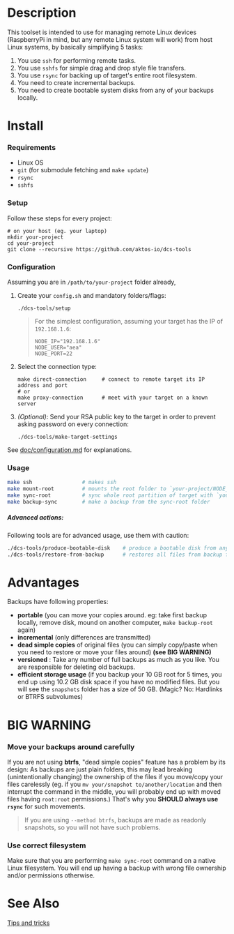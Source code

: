 # Description

This toolset is intended to use for managing remote Linux devices (RaspberryPi in mind, but any remote Linux system will work) from host Linux systems, by basically simplifying 5 tasks:

1. You use `ssh` for performing remote tasks.
2. You use `sshfs` for simple drag and drop style file transfers.
3. You use `rsync` for backing up of target's entire root filesystem.
4. You need to create incremental backups.
5. You need to create bootable system disks from any of your backups locally.

# Install

### Requirements

* Linux OS
* `git` (for submodule fetching and `make update`)
* `rsync`
* `sshfs`

### Setup

Follow these steps for every project:

	# on your host (eg. your laptop)
	mkdir your-project
	cd your-project
	git clone --recursive https://github.com/aktos-io/dcs-tools

### Configuration

Assuming you are in `/path/to/your-project` folder already, 

1. Create your `config.sh` and mandatory folders/flags: 

       ./dcs-tools/setup

    > For the simplest configuration, assuming your target has the IP of `192.168.1.6`:
    > 
    >     NODE_IP="192.168.1.6"
    >     NODE_USER="aea"
    >     NODE_PORT=22

2. Select the connection type:

       make direct-connection     # connect to remote target its IP address and port
       # or 
       make proxy-connection      # meet with your target on a known server


3. *(Optional)*: Send your RSA public key to the target in order to prevent asking password on every connection:

       ./dcs-tools/make-target-settings  

See [doc/configuration.md](./doc/configuration.md) for explanations.

### Usage

```bash
make ssh                # makes ssh
make mount-root         # mounts the root folder to `your-project/NODE_ROOT`, later unmount with `make umount-root`
make sync-root          # sync whole root partition of target with `your-project/sync-root` folder
make backup-sync        # make a backup from the sync-root folder
```

##### Advanced actions:

Following tools are for advanced usage, use them with caution:

```bash
./dcs-tools/produce-bootable-disk    # produce a bootable disk from any backup folder
./dcs-tools/restore-from-backup      # restores all files from backup folder to SD card
```

# Advantages
Backups have following properties:

* **portable** (you can move your copies around. eg: take first backup locally, remove disk, mound on another computer, `make backup-root` again)
* **incremental** (only differences are transmitted)
* **dead simple copies** of original files (you can simply copy/paste when you need to restore or move your files around) **(see BIG WARNING)**
* **versioned** : Take any number of full backups as much as you like. You are responsible for deleting old backups.
* **efficient storage usage** (if you backup your 10 GB root for 5 times, you end up using 10.2 GB disk space if you have no modified files. But you will see the `snapshots` folder has a size of 50 GB. (Magic? No: Hardlinks or BTRFS subvolumes)

# BIG WARNING

### Move your backups around carefully

If you are not using **btrfs**, "dead simple copies" feature has a problem by its design: As backups are just plain folders, this may lead breaking (unintentionally changing) the ownership of the files if you move/copy your files carelessly (eg. if you `mv your/snapshot to/another/location` and then interrupt the command in the middle, you will probably end up with moved files having `root:root` permissions.) That's why you **SHOULD always use `rsync`** for such movements.

> If you are using `--method btrfs`, backups are made as readonly snapshots, so you will not have such problems.

### Use correct filesystem

Make sure that you are performing `make sync-root` command on a native Linux
filesystem. You will end up having a backup with wrong file ownership and/or
permissions otherwise.

# See Also

[Tips and tricks](./doc/tips-and-tricks.md)
